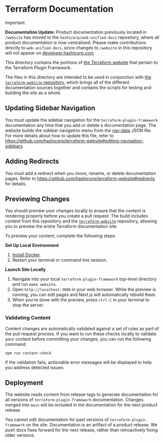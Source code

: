 # Terraform Documentation

> [!IMPORTANT]  
> **Documentation Update:** Product documentation previously located in `/website` has moved to the `hashicorp/web-unified-docs` repository, where all product documentation is now centralized. Please make contributions directly to `web-unified-docs`, since changes to `/website` in this repository will not appear on [developer.hashicorp.com](https://developer.hashicorp.com)

This directory contains the portions of [the Terraform website][terraform.io] that pertain to the Terraform Plugin Framework.

The files in this directory are intended to be used in conjunction with
[the `terraform-website` repository](https://github.com/hashicorp/terraform-website), which brings all of the
different documentation sources together and contains the scripts for testing and building the site as
a whole.

## Updating Sidebar Navigation

You must update the sidebar navigation for the `terraform-plugin-framework` documentation any time that you add or delete a documentation page. The website builds the sidebar navigation menu from the [nav-data] JSON file. For more details about how to update this file, refer to https://github.com/hashicorp/terraform-website#editing-navigation-sidebars.

## Adding Redirects

You must add a redirect when you move, rename, or delete documentation pages. Refer to https://github.com/hashicorp/terraform-website#redirects for details.

## Previewing Changes

You should preview your changes locally to ensure that the content is rendering properly before you create a pull request. The build includes content from this repository and the [`terraform-website`](https://github.com/hashicorp/terraform-website/) repository, allowing you to preview the entire Terraform documentation site.

To preview your content, complete the following steps:

**Set Up Local Environment**

1. [Install Docker](https://docs.docker.com/get-docker/).
1. Restart your terminal or command line session.

**Launch Site Locally**

1. Navigate into your local `terraform-plugin-framework` top-level directory and run `make website`.
1. Open `http://localhost:3000` in your web browser. While the preview is running, you can edit pages and Next.js will automatically rebuild them.
1. When you're done with the preview, press `ctrl-C` in your terminal to stop the server.

### Validating Content

Content changes are automatically validated against a set of rules as part of the pull request process. If you want to run these checks locally to validate your content before committing your changes, you can run the following command:

```
npm run content-check
```

If the validation fails, actionable error messages will be displayed to help you address detected issues.

## Deployment

The website reads content from release tags to generate documentation for all versions of `terraform-plugin-framework` documentation. Changes merged into `main` will be included in the documentation for the next product release.

You cannot edit documentation for past versions of `terraform-plugin-framework` on the site. Documentation is an artifact of a product release. We push docs fixes forward for the next release, rather than retroactively fixing older versions.

[nav-data]: ../website/data/plugin-framework-nav-data.json
[terraform.io]: https://www.terraform.io/
